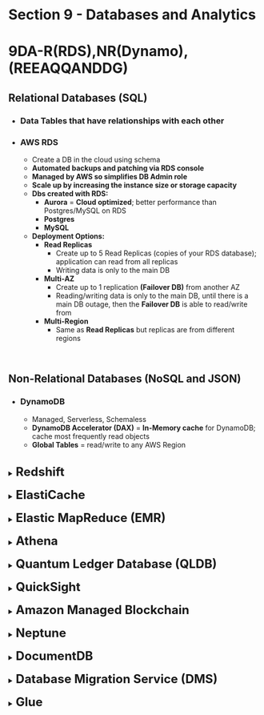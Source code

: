 # Section 9 - Databases and Analytics

# **9DA-R(RDS),NR(Dynamo),(REEAQQANDDG)**

## **Relational Databases** (SQL)
- ### Data Tables that have relationships with each other
- ### **AWS RDS**
	- Create a DB in the cloud using schema
	- **Automated backups and patching via RDS console**
	- **Managed by AWS so simplifies DB Admin role**
	- **Scale up by increasing the instance size or storage capacity**
	- **Dbs created with RDS:**
		- **Aurora** = **Cloud optimized**; better performance than Postgres/MySQL on RDS
		- **Postgres**
		- **MySQL**
	- **Deployment Options:**
		- **Read Replicas**
			- Create up to 5 Read Replicas (copies of your RDS database); application can read from all replicas
			- Writing data is only to the main DB
		- **Multi-AZ**
			- Create up to 1 replication **(Failover DB)** from another AZ
			- Reading/writing data is only to the main DB, until there is a main DB outage, then the **Failover DB** is able to read/write from
		- **Multi-Region**
			- Same as **Read Replicas** but replicas are from different regions

<br>

## **Non-Relational Databases** (NoSQL and JSON)
- ### **DynamoDB**
	- Managed, Serverless, Schemaless
	- **DynamoDB Accelerator (DAX)** = **In-Memory cache** for DynamoDB; cache most frequently read objects
	- **Global Tables** = read/write to any AWS Region

<br>

<details>
  	<summary>
		<strong>
			<font size=5>
				Redshift
			</font>
		</strong>
	</summary>
	<font size=4>
		<strong>SQL Data Warehouse</strong> for <strong>OLAP</strong> (Online Analytical Processing of Data)
	</font>
</details>

<br>
 
<details>
  	<summary>
		<strong>
			<font size=5>
				ElastiCache
			</font>
		</strong>
	</summary>
	<font size=4>
		<strong>In-Memory databases</strong>; cache data for frequently read/write workloads
	</font>
</details>

<br>

<details>
  	<summary>
		<strong>
			<font size=5>
				Elastic MapReduce (EMR)
			</font>
		</strong>
	</summary>
	<font size=4>
		Create Hadoop clusters to process vast amount of data
	</font>
</details>

<br>

<details>
  	<summary>
		<strong>
			<font size=5>
				Athena
			</font>
		</strong>
	</summary>
	<font size=4>
		Query data on Amazon S3
	</font>
</details>

<br>

<details>
  	<summary>
		<strong>
			<font size=5>
				Quantum Ledger Database (QLDB)
			</font>
		</strong>
	</summary>
	<font size=4>
		Managed DB for recording immutable financial transactions
	</font>
</details>

<br>

<details>
  	<summary>
		<strong>
			<font size=5>
				QuickSight
			</font>
		</strong>
	</summary>
	<font size=4>
		Create interactive dashboards from AWS databases
	</font>
</details>

<br>

<details>
  	<summary>
		<strong>
			<font size=5>
				Amazon Managed Blockchain
			</font>
		</strong>
	</summary>
	<font size=4>
		Managed Hyperledger Fabric & Ethereum blockchains
	</font>
</details>

<br>

<details>
  	<summary>
		<strong>
			<font size=5>
				Neptune
			</font>
		</strong>
	</summary>
	<font size=4>
		Managed graph database; complex connected datasets
	</font>
</details>

<br>
 
<details>
  	<summary>
		<strong>
			<font size=5>
				DocumentDB
			</font>
		</strong>
	</summary>
	<font size=4>
		<strong>AWS implementation</strong> of MongoDB
	</font>
</details>

<br>

<details>
  	<summary>
		<strong>
			<font size=5>
				Database Migration Service (DMS)
			</font>
		</strong>
	</summary>
	<font size=4>
		Migrate data from database to database
	</font>
</details>

<br>

<details>
  	<summary>
		<strong>
			<font size=5>
				Glue
			</font>
		</strong>
	</summary>
	<font size=4>
		Managed <strong>Extract, Transform, Load</strong> (ETL) service
	</font>
</details>
